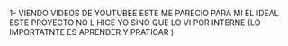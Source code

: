 1- VIENDO VIDEOS DE YOUTUBEE ESTE ME PARECIO PARA MI EL IDEAL 
ESTE PROYECTO NO L HICE YO SINO QUE LO VI POR INTERNE 
(LO IMPORTATNTE ES APRENDER Y PRATICAR  )